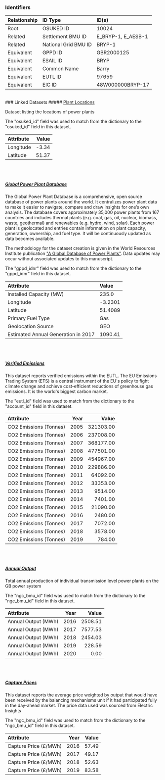 ### Identifiers

| Relationship   | ID Type              | ID(s)              |
|:---------------|:---------------------|:-------------------|
| Root           | OSUKED ID            | 10024              |
| Related        | Settlement BMU ID    | E_BRYP-1, E_AESB-1 |
| Related        | National Grid BMU ID | BRYP-1             |
| Equivalent     | GPPD ID              | GBR2000125         |
| Equivalent     | ESAIL ID             | BRYP               |
| Equivalent     | Common Name          | Barry              |
| Equivalent     | EUTL ID              | 97659              |
| Equivalent     | EIC ID               | 48W000000BRYP-17   |

<br>
### Linked Datasets
##### <a href="https://raw.githubusercontent.com/OSUKED/Dictionary-Datasets/main/datasets/plant-locations/datapackage.json">Plant Locations</a>

Dataset listing the locations of power plants

The "osuked_id" field was used to match from the dictionary to the "osuked_id" field in this dataset.

| Attribute   |   Value |
|:------------|--------:|
| Longitude   |   -3.34 |
| Latitude    |   51.37 |

<br><br>
##### <a href="https://raw.githubusercontent.com/OSUKED/Dictionary-Datasets/main/datasets/global-power-plant-database/datapackage.json">Global Power Plant Database</a>

The Global Power Plant Database is a comprehensive, open source database of power plants around the world. It centralizes power plant data to make it easier to navigate, compare and draw insights for one’s own analysis. The database covers approximately 35,000 power plants from 167 countries and includes thermal plants (e.g. coal, gas, oil, nuclear, biomass, waste, geothermal) and renewables (e.g. hydro, wind, solar). Each power plant is geolocated and entries contain information on plant capacity, generation, ownership, and fuel type. It will be continuously updated as data becomes available. 

The methodology for the dataset creation is given in the World Resources Institute publication ["A Global Database of Power Plants"](https://www.wri.org/research/global-database-power-plants). Data updates may occur without associated updates to this manuscript.

The "gppd_idnr" field was used to match from the dictionary to the "gppd_idnr" field in this dataset.

| Attribute                           | Value   |
|:------------------------------------|:--------|
| Installed Capacity (MW)             | 235.0   |
| Longitude                           | -3.2301 |
| Latitude                            | 51.4089 |
| Primary Fuel Type                   | Gas     |
| Geolocation Source                  | GEO     |
| Estimated Annual Generation in 2017 | 1090.41 |

<br><br>
##### <a href="https://raw.githubusercontent.com/OSUKED/Dictionary-Datasets/main/datasets/verified-emissions/datapackage.json">Verified Emissions</a>

This dataset reports verified emissions within the EUTL. The EU Emissions Trading System (ETS) is a central instrument of the EU's policy to fight climate change and achieve cost-efficient reductions of greenhouse gas emissions. It is the world's biggest carbon market.

The "eutl_id" field was used to match from the dictionary to the "account_id" field in this dataset.

| Attribute              |   Year |     Value |
|:-----------------------|-------:|----------:|
| CO2 Emissions (Tonnes) |   2005 | 321303.00 |
| CO2 Emissions (Tonnes) |   2006 | 237008.00 |
| CO2 Emissions (Tonnes) |   2007 | 368177.00 |
| CO2 Emissions (Tonnes) |   2008 | 477501.00 |
| CO2 Emissions (Tonnes) |   2009 | 454967.00 |
| CO2 Emissions (Tonnes) |   2010 | 229886.00 |
| CO2 Emissions (Tonnes) |   2011 |  64092.00 |
| CO2 Emissions (Tonnes) |   2012 |  33353.00 |
| CO2 Emissions (Tonnes) |   2013 |   9514.00 |
| CO2 Emissions (Tonnes) |   2014 |   7401.00 |
| CO2 Emissions (Tonnes) |   2015 |  21090.00 |
| CO2 Emissions (Tonnes) |   2016 |   2480.00 |
| CO2 Emissions (Tonnes) |   2017 |   7072.00 |
| CO2 Emissions (Tonnes) |   2018 |   3578.00 |
| CO2 Emissions (Tonnes) |   2019 |    784.00 |

<br><br>
##### <a href="https://raw.githubusercontent.com/OSUKED/Dictionary-Datasets/main/datasets/annual-output/datapackage.json">Annual Output</a>

Total annual production of individual transmission level power plants on the GB power system

The "ngc_bmu_id" field was used to match from the dictionary to the "ngc_bmu_id" field in this dataset.

| Attribute           |   Year |   Value |
|:--------------------|-------:|--------:|
| Annual Output (MWh) |   2016 | 2508.51 |
| Annual Output (MWh) |   2017 | 7577.53 |
| Annual Output (MWh) |   2018 | 2454.03 |
| Annual Output (MWh) |   2019 |  228.59 |
| Annual Output (MWh) |   2020 |    0.00 |

<br><br>
##### <a href="https://raw.githubusercontent.com/OSUKED/Dictionary-Datasets/main/datasets/capture-prices/datapackage.json">Capture Prices</a>

This dataset reports the average price weighted by output that would have been received by the balancing mechanisms unit if it had participated fully in the day-ahead market. The price data used was sourced from Electric Insights

The "ngc_bmu_id" field was used to match from the dictionary to the "ngc_bmu_id" field in this dataset.

| Attribute             |   Year |   Value |
|:----------------------|-------:|--------:|
| Capture Price (£/MWh) |   2016 |   57.49 |
| Capture Price (£/MWh) |   2017 |   49.17 |
| Capture Price (£/MWh) |   2018 |   52.63 |
| Capture Price (£/MWh) |   2019 |   83.58 |
